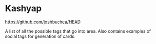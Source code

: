Kashyap
=======



https://github.com/joshbuchea/HEAD

A list of all the possible tags that go into <head> area. Also contains
examples of social tags for generation of cards.
